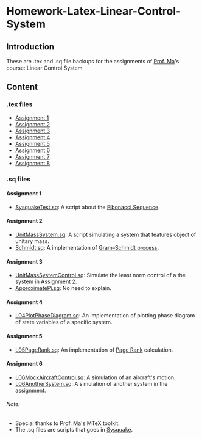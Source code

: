 # Homework-Latex-Linear-Control-System

## Introduction
These are .tex and .sq file backups for the assignments of [Prof. Ma](http://www.we-learn.net.cn/mathmhb/index.html)'s course: Linear Control System

## Content

### .tex files
* [Assignment 1](https://github.com/BorisPolonsky/Homework-Latex-Linear-Control-System/blob/master/LinSys2016-assignment-L01.tex)
* [Assignment 2](https://github.com/BorisPolonsky/Homework-Latex-Linear-Control-System/blob/master/2016-09-30_LinSys2016-assignment-L02_C4.tex)
* [Assignment 3](https://github.com/BorisPolonsky/Homework-Latex-Linear-Control-System/blob/master/2016-10-28_LinSys2016-assignment-L03_C4.tex)
* [Assignment 4](https://github.com/BorisPolonsky/Homework-Latex-Linear-Control-System/blob/master/LinSys2016-assignment-L04.tex)
* [Assignment 5](https://github.com/BorisPolonsky/Homework-Latex-Linear-Control-System/blob/master/2016-11-18_LinSys2016-assignment-L05_C4.tex)
* [Assignment 6](https://github.com/BorisPolonsky/Homework-Latex-Linear-Control-System/blob/master/2016-12-16_LinSys2016-assignment-L06_C4.tex)
* [Assignment 7](https://github.com/BorisPolonsky/Homework-Latex-Linear-Control-System/blob/master/2016-12-23_LinSys2016-assignment-L07_C4.tex)
* [Assignment 8](https://github.com/BorisPolonsky/Homework-Latex-Linear-Control-System/blob/master/2016-12-30_LinSys2016-assignment-L08_C4.tex)

### .sq files

#### Assignment 1
* [SysquakeTest.sq](https://github.com/BorisPolonsky/Homework-Latex-Linear-Control-System/blob/master/SysquakeTest.sq): 
A script about the [Fibonacci Sequence](https://en.wikipedia.org/wiki/Fibonacci_number).
 
#### Assignment 2
* [UnitMassSystem.sq](https://github.com/BorisPolonsky/Homework-Latex-Linear-Control-System/blob/master/UnitMassSystem.sq): 
A script simulating a system that features object of unitary mass. 
* [Schmidt.sq](https://github.com/BorisPolonsky/Homework-Latex-Linear-Control-System/blob/master/Schmidt.sq): 
A implementation of [Gram–Schmidt process](https://en.wikipedia.org/wiki/Gram–Schmidt_process). 

#### Assignment 3
* [UnitMassSystemControl.sq](https://github.com/BorisPolonsky/Homework-Latex-Linear-Control-System/blob/master/UnitMassSystemControl.sq): Simulate the least norm control of a the system in Assignment 2. 
* [ApproximatePi.sq](https://github.com/BorisPolonsky/Homework-Latex-Linear-Control-System/blob/master/ApproximatePi.sq): 
No need to explain. 

#### Assignment 4
* [L04PlotPhaseDiagram.sq](https://github.com/BorisPolonsky/Homework-Latex-Linear-Control-System/blob/master/L04PlotPhaseDiagram.sq): 
An implementation of plotting phase diagram of state variables of a specific system. 

#### Assignment 5
* [L05PageRank.sq](https://github.com/BorisPolonsky/Homework-Latex-Linear-Control-System/blob/master/L05PageRank.sq): 
An implementation of [Page Rank](https://en.wikipedia.org/wiki/PageRank) calculation. 

#### Assignment 6
* [L06MockAircraftControl.sq](https://github.com/BorisPolonsky/Homework-Latex-Linear-Control-System/blob/master/L06MockAircraftControl.sq): 
A simulation of an aircraft's motion. 
* [L06AnotherSystem.sq](https://github.com/BorisPolonsky/Homework-Latex-Linear-Control-System/blob/master/L06AnotherSystem.sq): 
A simulation of another system in the assignment.  

###### Note: 
* Special thanks to Prof. Ma's MTeX toolkit. 
* The .sq files are scripts that goes in [Sysquake](http://www.we-learn.net.cn/mathmhb/index.html). 
